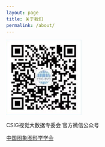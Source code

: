 ```yaml
---
layout: page
title: 关于我们
permalink: /about/
---
```


<p><img class="alignnone wp-image-126" src="/imgs/weixin.png" alt="" width="200" height="200" sizes="(max-width: 200px) 100vw, 200px"></p>
<p>CSIG视觉大数据专委会 官方微信公众号</p>

[中国图象图形学学会](http://www.csig.org.cn/)

